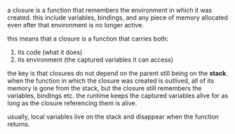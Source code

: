 a closure is a function that remembers the environment in which it was created.
this include variables, bindings, and any piece of memory allocated even after that environment is no longer active.

this means that a closure is a function that carries both:
1. its code (what it does)
2. its environment (the captured variables it can access)

the key is that closures do not depend on the parent still being on the **stack**. when the function in which the closure was created is outlived, all of its memory is gone from the stack, but the closure still remembers the variables, bindings etc.
the runtime keeps the captured variables alive for as long as the closure referencing them is alive.

usually, local variables live on the stack and disappear when the function returns.
